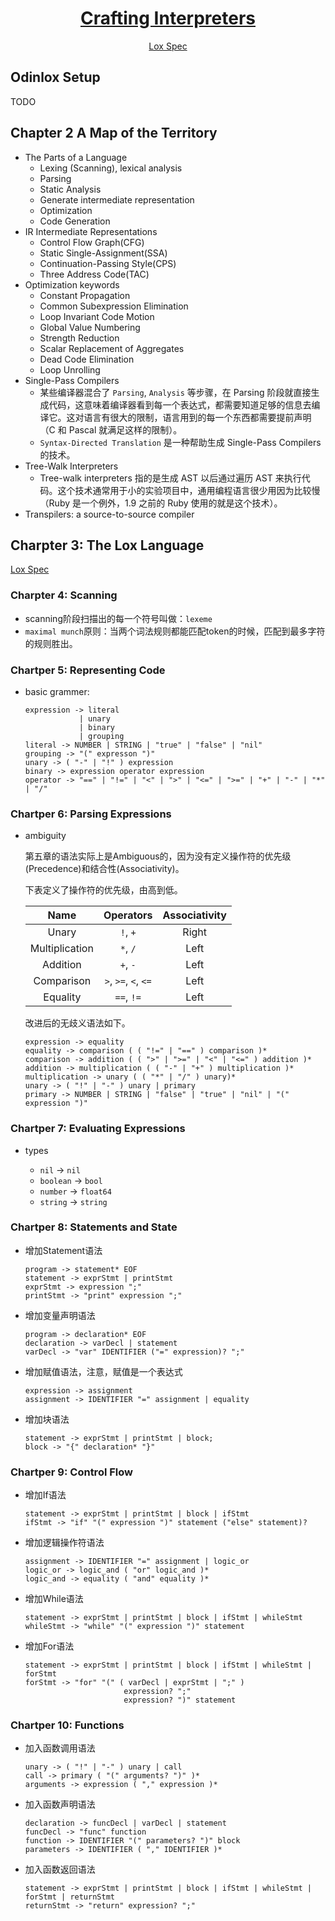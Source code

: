 <h1 align="center">
  <a href="http://www.craftinginterpreters.com/">
    Crafting Interpreters
  </a>
</h1>

<p align="center">
  <a href="./spec.md">Lox Spec</a>
</p>

## Odinlox Setup

TODO

## Chapter 2 A Map of the Territory

- The Parts of a Language
  - Lexing (Scanning), lexical analysis
  - Parsing
  - Static Analysis
  - Generate intermediate representation
  - Optimization
  - Code Generation
- IR Intermediate Representations
  - Control Flow Graph(CFG)
  - Static Single-Assignment(SSA)
  - Continuation-Passing Style(CPS)
  - Three Address Code(TAC)
- Optimization keywords
  - Constant Propagation
  - Common Subexpression Elimination
  - Loop Invariant Code Motion
  - Global Value Numbering
  - Strength Reduction
  - Scalar Replacement of Aggregates
  - Dead Code Elimination
  - Loop Unrolling
- Single-Pass Compilers
  - 某些编译器混合了 `Parsing`, `Analysis` 等步骤，在 Parsing 阶段就直接生成代码，这意味着编译器看到每一个表达式，都需要知道足够的信息去编译它。这对语言有很大的限制，语言用到的每一个东西都需要提前声明（C 和 Pascal 就满足这样的限制）。
  - `Syntax-Directed Translation` 是一种帮助生成 Single-Pass Compilers 的技术。
- Tree-Walk Interpreters
  - Tree-walk interpreters 指的是生成 AST 以后通过遍历 AST 来执行代码。这个技术通常用于小的实验项目中，通用编程语言很少用因为比较慢（Ruby 是一个例外，1.9 之前的 Ruby 使用的就是这个技术）。
- Transpilers: a source-to-source compiler

## Charpter 3: The Lox Language

[Lox Spec](./spec.md)

### Charpter 4: Scanning

- scanning阶段扫描出的每一个符号叫做：`lexeme`
- `maximal munch`原则：当两个词法规则都能匹配token的时候，匹配到最多字符的规则胜出。

### Chartper 5: Representing Code

- basic grammer:

  ```text
  expression -> literal
              | unary
              | binary
              | grouping
  literal -> NUMBER | STRING | "true" | "false" | "nil"
  grouping -> "(" expresson ")"
  unary -> ( "-" | "!" ) expression
  binary -> expression operator expression
  operator -> "==" | "!=" | "<" | ">" | "<=" | ">=" | "+" | "-" | "*" | "/"
  ```

### Chartper 6: Parsing Expressions

- ambiguity

  第五章的语法实际上是Ambiguous的，因为没有定义操作符的优先级(Precedence)和结合性(Associativity)。

  下表定义了操作符的优先级，由高到低。

  |      Name      |      Operators       | Associativity |
  | :------------: | :------------------: | :-----------: |
  |     Unary      |       `!`, `+`       |     Right     |
  | Multiplication |       `*`, `/`       |     Left      |
  |    Addition    |       `+`, `-`       |     Left      |
  |   Comparison   | `>`, `>=`, `<`, `<=` |     Left      |
  |    Equality    |      `==`, `!=`      |     Left      |

  改进后的无歧义语法如下。

  ```text
  expression -> equality
  equality -> comparison ( ( "!=" | "==" ) comparison )*
  comparison -> addition ( ( ">" | ">=" | "<" | "<=" ) addition )*
  addition -> multiplication ( ( "-" | "+" ) multiplication )*
  multiplication -> unary ( ( "*" | "/" ) unary)*
  unary -> ( "!" | "-" ) unary | primary
  primary -> NUMBER | STRING | "false" | "true" | "nil" | "(" expression ")"
  ```

### Chartper 7: Evaluating Expressions

- types

  + `nil` -> `nil`
  + `boolean` -> `bool`
  + `number` -> `float64`
  + `string` -> `string`

### Chartper 8: Statements and State

- 增加Statement语法

  ```plain
  program -> statement* EOF
  statement -> exprStmt | printStmt
  exprStmt -> expression ";"
  printStmt -> "print" expression ";"
  ```

- 增加变量声明语法

  ```plain
  program -> declaration* EOF
  declaration -> varDecl | statement
  varDecl -> "var" IDENTIFIER ("=" expression)? ";"
  ```

- 增加赋值语法，注意，赋值是一个表达式

  ```plain
  expression -> assignment
  assignment -> IDENTIFIER "=" assignment | equality
  ```

- 增加块语法

  ```plain
  statement -> exprStmt | printStmt | block;
  block -> "{" declaration* "}"
  ```

### Chartper 9: Control Flow

- 增加If语法

  ```plain
  statement -> exprStmt | printStmt | block | ifStmt
  ifStmt -> "if" "(" expression ")" statement ("else" statement)?
  ```

- 增加逻辑操作符语法

  ```plain
  assignment -> IDENTIFIER "=" assignment | logic_or
  logic_or -> logic_and ( "or" logic_and )*
  logic_and -> equality ( "and" equality )*
  ```

- 增加While语法

  ```plain
  statement -> exprStmt | printStmt | block | ifStmt | whileStmt
  whileStmt -> "while" "(" expression ")" statement
  ```

- 增加For语法

  ```plain
  statement -> exprStmt | printStmt | block | ifStmt | whileStmt | forStmt
  forStmt -> "for" "(" ( varDecl | exprStmt | ";" )
                        expression? ";"
                        expression? ")" statement
  ```

### Chartper 10: Functions

- 加入函数调用语法

  ```plain
  unary -> ( "!" | "-" ) unary | call
  call -> primary ( "(" arguments? ")" )*
  arguments -> expression ( "," expression )*
  ```

- 加入函数声明语法

  ```plain
  declaration -> funcDecl | varDecl | statement
  funcDecl -> "func" function
  function -> IDENTIFIER "(" parameters? ")" block
  parameters -> IDENTIFIER ( "," IDENTIFIER )*
  ```

- 加入函数返回语法

  ```plain
  statement -> exprStmt | printStmt | block | ifStmt | whileStmt | forStmt | returnStmt
  returnStmt -> "return" expression? ";"
  ```
